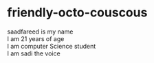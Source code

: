 # friendly-octo-couscous
saadfareed is my name
<br>
I am 21 years of age
<br>
I am computer Science student
<br>
I am sadi the voice